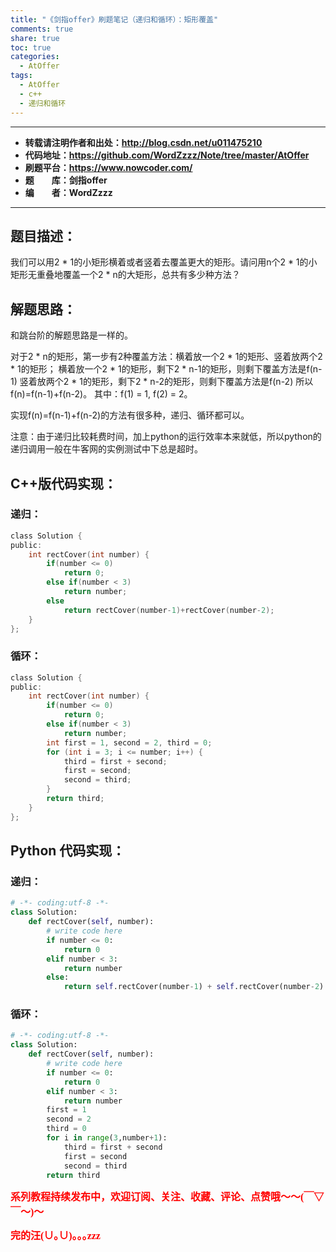 ```yaml
---
title: "《剑指offer》刷题笔记（递归和循环）：矩形覆盖"
comments: true
share: true
toc: true
categories:
  - AtOffer
tags:
  - AtOffer
  - c++
  - 递归和循环
---
```


----------

- **转载请注明作者和出处：http://blog.csdn.net/u011475210**
- **代码地址：https://github.com/WordZzzz/Note/tree/master/AtOffer**
- **刷题平台：https://www.nowcoder.com/**
- **题&emsp;&emsp;库：剑指offer**
- **编&emsp;&emsp;者：WordZzzz**

----------

## 题目描述：

我们可以用2 * 1的小矩形横着或者竖着去覆盖更大的矩形。请问用n个2 * 1的小矩形无重叠地覆盖一个2 * n的大矩形，总共有多少种方法？

## 解题思路：

和跳台阶的解题思路是一样的。

对于2 * n的矩形，第一步有2种覆盖方法：横着放一个2 * 1的矩形、竖着放两个2 * 1的矩形；
横着放一个2 * 1的矩形，剩下2 * n-1的矩形，则剩下覆盖方法是f(n-1)
竖着放两个2 * 1的矩形，剩下2 * n-2的矩形，则剩下覆盖方法是f(n-2)
所以f(n)=f(n-1)+f(n-2)。
其中：f(1) = 1, f(2) = 2。

实现f(n)=f(n-1)+f(n-2)的方法有很多种，递归、循环都可以。

注意：由于递归比较耗费时间，加上python的运行效率本来就低，所以python的递归调用一般在牛客网的实例测试中下总是超时。

## C++版代码实现：

### 递归：

```c
class Solution {
public:
    int rectCover(int number) {
        if(number <= 0)
            return 0;
        else if(number < 3)
            return number;
        else
            return rectCover(number-1)+rectCover(number-2);
    }
};
```

### 循环：

```c
class Solution {
public:
    int rectCover(int number) {
        if(number <= 0)
            return 0;
        else if(number < 3)
            return number;
        int first = 1, second = 2, third = 0;
        for (int i = 3; i <= number; i++) {
            third = first + second;
            first = second;
            second = third;
        }
        return third;
    }
};
```

## Python 代码实现：

### 递归：

```python
# -*- coding:utf-8 -*-
class Solution:
    def rectCover(self, number):
        # write code here
        if number <= 0:
            return 0
        elif number < 3:
            return number
        else:
            return self.rectCover(number-1) + self.rectCover(number-2)
```

### 循环：

```python
# -*- coding:utf-8 -*-
class Solution:
    def rectCover(self, number):
        # write code here
        if number <= 0:
            return 0
        elif number < 3:
            return number
        first = 1
        second = 2
        third = 0
        for i in range(3,number+1):
            third = first + second
            first = second
            second = third
        return third
```

**<font color="red" size=3 face="仿宋">系列教程持续发布中，欢迎订阅、关注、收藏、评论、点赞哦～～(￣▽￣～)～</font>**

**<font color="red" size=3 face="仿宋">完的汪(∪｡∪)｡｡｡zzz</font>**